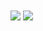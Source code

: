 <img align="center" src="https://github-readme-stats.vercel.app/api?username=ajithmadhan11" />
<img align="center" src="https://github-readme-stats.vercel.app/api/top-langs/?username=ajithmadhan11" />


